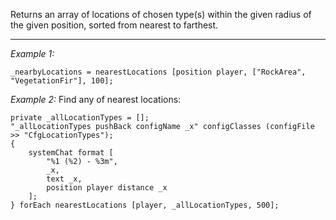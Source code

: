 Returns an array of locations of chosen type(s) within the given radius of the given position, sorted from nearest to farthest.


---
*Example 1:*
```sqf
_nearbyLocations = nearestLocations [position player, ["RockArea", "VegetationFir"], 100];
```

*Example 2:*
Find any of nearest locations:

```sqf
private _allLocationTypes = [];
"_allLocationTypes pushBack configName _x" configClasses (configFile >> "CfgLocationTypes");
{
	systemChat format [
		"%1 (%2) - %3m", 
		_x, 
		text _x, 
		position player distance _x
	];
} forEach nearestLocations [player, _allLocationTypes, 500];
```